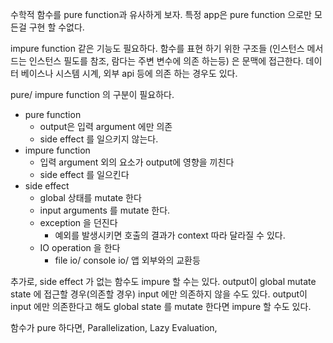 ﻿수학적 함수를 pure function과 유사하게 보자. 특정 app은 pure function 으로만 모든걸 구현 할 수없다.

impure function 같은 기능도 필요하다. 함수를 표현 하기 위한 구조들 (인스턴스 메서드는 인스턴스 필도를 참조, 람다는 주변 변수에 의존 하는등) 은 문맥에 접근한다. 데이터 베이스나 시스템 시계, 외부 api 등에 의존 하는 경우도 있다.

pure/ impure function 의 구분이 필요하다.

- pure function 
  - output은 입력 argument 에만 의존 
  - side effect 를 일으키지 않는다.
- impure function 
  - 입력 argument 외의 요소가 output에 영향을 끼친다
  - side effect 를 일으킨다
- side effect
  - global 상태를 mutate 한다
  - input arguments 를 mutate 한다.
  - exception 을 던진다
    - 예외를 발생시키면 호출의 결과가 context 따라 달라질 수 있다.
  - IO operation 을 한다
    - file io/ console io/ 앱 외부와의 교환등
    
추가로, side effect 가 없는 함수도 impure 할 수는 있다. output이 global mutate state 에 접근할 경우(의존할 경우) input 에만 의존하지 않을 수도 있다.
output이 input 에만 의존한다고 해도 global state 를 mutate 한다면 impure 할 수도 있다.


함수가 pure 하다면, Parallelization, Lazy Evaluation, 